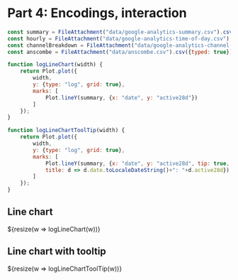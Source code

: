 # Part 4: Encodings, interaction

```js
const summary = FileAttachment("data/google-analytics-summary.csv").csv({typed: true});
const hourly = FileAttachment("data/google-analytics-time-of-day.csv").csv({typed: true});
const channelBreakdown = FileAttachment("data/google-analytics-channel-breakdown.csv").csv({typed: true});
const anscombe = FileAttachment("data/anscombe.csv").csv({typed: true});
```

```js
function logLineChart(width) {
    return Plot.plot({
        width,
        y: {type: "log", grid: true},
        marks: [
            Plot.lineY(summary, {x: "date", y: "active28d"})
        ]
    });
}

function logLineChartToolTip(width) {
    return Plot.plot({
        width,
        y: {type: "log", grid: true},
        marks: [
            Plot.lineY(summary, {x: "date", y: "active28d", tip: true,
            title: d => d.date.toLocaleDateString()+": "+d.active28d})
        ]
    });
}
```

<div class="grid" style="grid-auto-rows: auto;">
    <div class="card">
        <h2>Line chart</h2>
        ${resize(w => logLineChart(w))}
    </div>
    <div class="card">
        <h2>Line chart with tooltip</h2>
        ${resize(w => logLineChartToolTip(w))}
    </div>
</div>